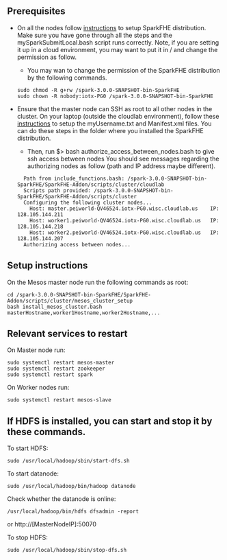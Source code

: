 ## Prerequisites
* On all the nodes follow [instructions](https://github.com/SpiRITlab/SparkFHE-Examples/wiki) to setup SparkFHE distribution. Make sure you have gone through all the steps and the mySparkSubmitLocal.bash script runs correctly. Note, if you are setting it up in a cloud environment, you may want to put it in / and change the permission as follow.

   * You may wan to change the permission of the SparkFHE distribution by the following commands.
   ```
   sudo chmod -R g+rw /spark-3.0.0-SNAPSHOT-bin-SparkFHE
   sudo chown -R nobody:iotx-PG0 /spark-3.0.0-SNAPSHOT-bin-SparkFHE
   ```

* Ensure that the master node can SSH as root to all other nodes in the cluster. On your laptop (outside the cloudlab environment), follow these [instructions](https://github.com/SpiRITlab/SparkFHE-Addon/tree/fix_install_script/scripts/cluster/cloudlab) to setup the myUsername.txt and Manifest.xml files. You can do these steps in the folder where you installed the SparkFHE distribution.
  * Then, run $> bash authorize_access_between_nodes.bash  to give ssh access between nodes
    You should see messages regarding the authorizing nodes as follow (path and IP address maybe different).
  ```
    Path from include_functions.bash: /spark-3.0.0-SNAPSHOT-bin-SparkFHE/SparkFHE-Addon/scripts/cluster/cloudlab
    Scripts path provided: /spark-3.0.0-SNAPSHOT-bin-SparkFHE/SparkFHE-Addon/scripts/cluster
    Configuring the following cluster nodes...
      Host: master.peiworld-QV46524.iotx-PG0.wisc.cloudlab.us 	 IP: 128.105.144.211
      Host: worker1.peiworld-QV46524.iotx-PG0.wisc.cloudlab.us 	 IP: 128.105.144.218
      Host: worker2.peiworld-QV46524.iotx-PG0.wisc.cloudlab.us 	 IP: 128.105.144.207
    Authorizing access between nodes...
  ```

## Setup instructions
On the Mesos master node run the following commands as root:
```
cd /spark-3.0.0-SNAPSHOT-bin-SparkFHE/SparkFHE-Addon/scripts/cluster/mesos_cluster_setup
bash install_mesos_cluster.bash masterHostname,worker1Hostname,worker2Hostname,...
```

## Relevant services to restart

On Master node run:
```
sudo systemctl restart mesos-master
sudo systemctl restart zookeeper
sudo systemctl restart spark
```

On Worker nodes run:
```
sudo systemctl restart mesos-slave
```


## If HDFS is installed, you can start and stop it by these commands.
To start HDFS: 
```
sudo /usr/local/hadoop/sbin/start-dfs.sh
```

To start datanode:
```
sudo /usr/local/hadoop/bin/hadoop datanode
```

Check whether the datanode is online:
```
/usr/local/hadoop/bin/hdfs dfsadmin -report
```
or 
http://[MasterNodeIP]:50070

To stop HDFS: 
```
sudo /usr/local/hadoop/sbin/stop-dfs.sh
```
